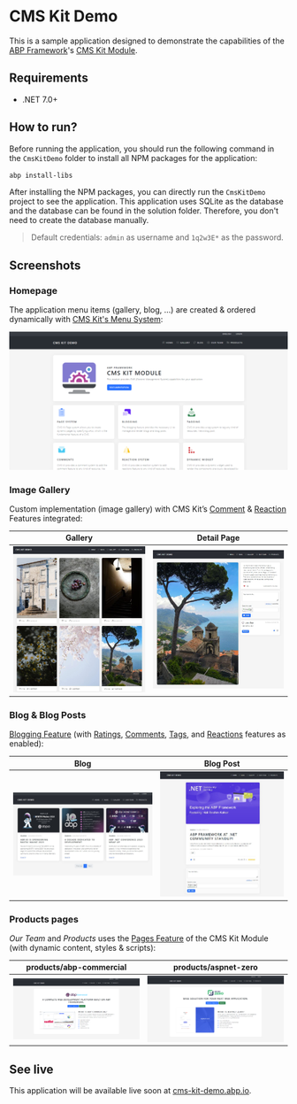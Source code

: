 # CMS Kit Demo

This is a sample application designed to demonstrate the capabilities of the [ABP Framework](https://github.com/abpframework/abp)'s [CMS Kit Module](https://docs.abp.io/en/abp/latest/Modules/Cms-Kit/Index).

## Requirements

* .NET 7.0+

## How to run?

Before running the application, you should run the following command in the `CmsKitDemo` folder to install all NPM packages for the application:

```bash
abp install-libs
```

After installing the NPM packages, you can directly run the `CmsKitDemo` project to see the application. This application uses SQLite as the database and the database can be found in the solution folder. Therefore, you don't need to create the database manually.

> Default credentials: `admin` as username and `1q2w3E*` as the password.

## Screenshots

### Homepage

The application menu items (gallery, blog, ...) are created & ordered dynamically with [CMS Kit's Menu System](https://docs.abp.io/en/abp/latest/Modules/Cms-Kit/Menus):

![homepage](assets/images/homepage.png)

### Image Gallery

Custom implementation (image gallery) with CMS Kit’s [Comment](https://docs.abp.io/en/abp/latest/Modules/Cms-Kit/Comments) & [Reaction](https://docs.abp.io/en/abp/latest/Modules/Cms-Kit/Reactions) Features integrated:

| Gallery | Detail Page  |
|------------------------ |-----------------------|
| ![](assets/images/image-gallery.jpg) | ![](assets/images/image-gallery-detail.jpg)  |

### Blog & Blog Posts

[Blogging Feature](https://docs.abp.io/en/abp/latest/Modules/Cms-Kit/Blogging) (with [Ratings](https://docs.abp.io/en/abp/latest/Modules/Cms-Kit/Ratings), [Comments](https://docs.abp.io/en/abp/latest/Modules/Cms-Kit/Comments), [Tags](https://docs.abp.io/en/abp/latest/Modules/Cms-Kit/Tags), and [Reactions](https://docs.abp.io/en/abp/latest/Modules/Cms-Kit/Reactions) features as enabled):

| Blog | Blog Post  |
|------------------------ |-----------------------|
| ![](assets/images/blogs.jpg) | ![](assets/images/blog-detail.jpg)  |

### Products pages

*Our Team* and *Products* uses the [Pages Feature](https://docs.abp.io/en/abp/latest/Modules/Cms-Kit/Pages) of the CMS Kit Module (with dynamic content, styles & scripts):

| products/abp-commercial | products/aspnet-zero  |
|------------------------ |-----------------------|
| ![](assets/images/products-abp-commercial.png) | ![](assets/images/products-aspnetzero.png)  |

## See live

This application will be available live soon at [cms-kit-demo.abp.io](https://cms-kit-demo.abp.io).
